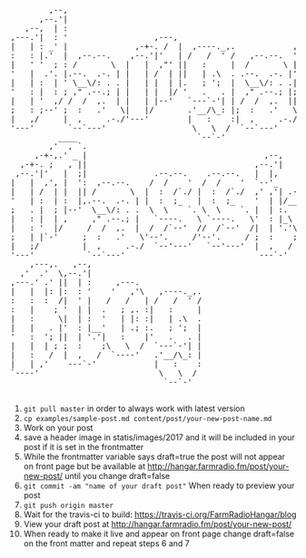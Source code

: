 <pre>                                                                             
        ,--,                                                                 
      ,--.'|                                                                 
   ,--,  | :                                                                 
,---.'|  : '                  ,---,                          __  ,-.         
|   | : _' |              ,-+-. /  |  ,----._,.            ,' ,'/ /|         
:   : |.'  |  ,--.--.    ,--.'|'   | /   /  ' /   ,--.--.  '  | |' |         
|   ' '  ; : /       \  |   |  ,"' ||   :     |  /       \ |  |   ,'         
'   |  .'. |.--.  .-. | |   | /  | ||   | .\  . .--.  .-. |'  :  /           
|   | :  | ' \__\/: . . |   | |  | |.   ; ';  |  \__\/: . .|  | '            
'   : |  : ; ," .--.; | |   | |  |/ '   .   . |  ," .--.; |;  : |            
|   | '  ,/ /  /  ,.  | |   | |--'   `---`-'| | /  /  ,.  ||  , ;            
;   : ;--' ;  :   .'   \|   |/       .'__/\_: |;  :   .'   \---'             
|   ,/     |  ,     .-./'---'        |   :    :|  ,     .-./                 
'---'       `--`---'                  \   \  /  `--`---'                     
          ____                         `--`-'                                
        ,'  , `.                                                             
     ,-+-,.' _ |                                     ,--,                    
  ,-+-. ;   , ||                                   ,--.'|                    
 ,--.'|'   |  ;|              .--.--.    .--.--.   |  |,      .---.          
|   |  ,', |  ':  ,--.--.    /  /    '  /  /    '  `--'_    /.  ./|  ,---.   
|   | /  | |  || /       \  |  :  /`./ |  :  /`./  ,' ,'| .-' . ' | /     \  
'   | :  | :  |,.--.  .-. | |  :  ;_   |  :  ;_    '  | |/___/ \: |/    /  | 
;   . |  ; |--'  \__\/: . .  \  \    `. \  \    `. |  | :.   \  ' .    ' / | 
|   : |  | ,     ," .--.; |   `----.   \ `----.   \'  : |_\   \   '   ;   /| 
|   : '  |/     /  /  ,.  |  /  /`--'  //  /`--'  /|  | '.'\   \  '   |  / | 
;   | |`-'     ;  :   .'   \'--'.     /'--'.     / ;  :    ;\   \ |   :    | 
|   ;/         |  ,     .-./  `--'---'   `--'---'  |  ,   /  '---" \   \  /  
'---'           `--`---'                            ---`-'          `----'   
    ,---,.   ,--,                                                            
  ,'  .'  \,--.'|                                                            
,---.' .' ||  | :     ,---.                                                  
|   |  |: |:  : '    '   ,'\   ,----._,.                                     
:   :  :  /|  ' |   /   /   | /   /  ' /                                     
:   |    ; '  | |  .   ; ,. :|   :     |                                     
|   :     \|  | :  '   | |: :|   | .\  .                                     
|   |   . |'  : |__'   | .; :.   ; ';  |                                     
'   :  '; ||  | '.'|   :    |'   .   . |                                     
|   |  | ; ;  :    ;\   \  /  `---`-'| |                                     
|   :   /  |  ,   /  `----'   .'__/\_: |                                     
|   | ,'    ---`-'            |   :    :                                     
`----'                         \   \  /                                      
                                `--`-'                                       
                                
</pre>

1. `git pull master` in order to always work with latest version
2. `cp examples/sample-post.md content/post/your-new-post-name.md`
3. Work on your post
4. save a header image in statis/images/2017 and it will be included in your post if it is set in the frontmatter
5. While the frontmatter variable says draft=true the post will not appear on front page but be available at http://hangar.farmradio.fm/post/your-new-post/ until you change draft=false
6. `git commit -am "name of your draft post"` When ready to preview your post
7. `git push origin master`
8. Wait for the travis-ci to build: https://travis-ci.org/FarmRadioHangar/blog
9. View your draft post at http://hangar.farmradio.fm/post/your-new-post/
10. When ready to make it live and appear on front page change draft=false on the front matter and repeat steps 6 and 7
